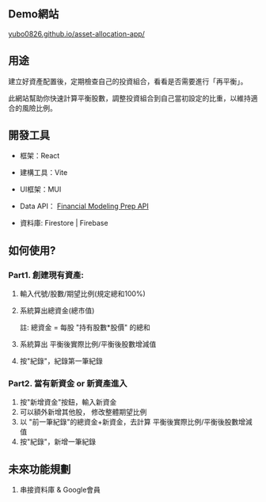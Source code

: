 ## Demo網站

[yubo0826.github.io/asset-allocation-app/](https://yubo0826.github.io/asset-allocation-app/)

## 用途

建立好資產配置後，定期檢查自己的投資組合，看看是否需要進行「再平衡」。

此網站幫助你快速計算平衡股數，調整投資組合到自己當初設定的比重，以維持適合的風險比例。

## 開發工具


- 框架：React

- 建構工具：Vite

- UI框架：MUI

- Data API： [Financial Modeling Prep API](https://site.financialmodelingprep.com/)

- 資料庫: Firestore | Firebase

## 如何使用?

### Part1. 創建現有資產:

1. 輸入代號/股數/期望比例(規定總和100%)
2. 系統算出總資金(總市值)
    
    註: 總資金 = 每股 "持有股數*股價" 的總和
    
3. 系統算出 平衡後實際比例/平衡後股數增減值
4. 按"紀錄"，紀錄第一筆紀錄

### Part2. 當有新資金 or 新資產進入

1. 按"新增資金"按鈕，輸入新資金
2. 可以額外新增其他股， 修改整體期望比例
3. 以 "前一筆紀錄"的總資金+新資金，去計算 平衡後實際比例/平衡後股數增減值
4. 按"紀錄"，新增一筆紀錄


## 未來功能規劃

1. 串接資料庫 & Google會員
